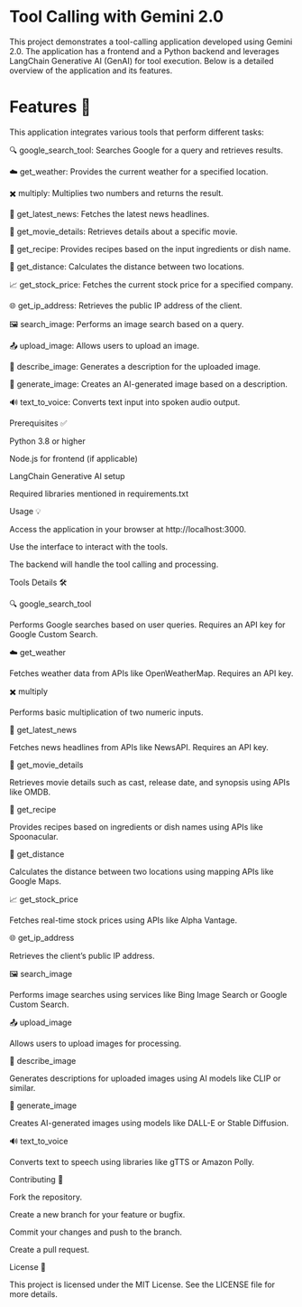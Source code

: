 # Tool Calling with Gemini 2.0

This project demonstrates a tool-calling application developed using Gemini 2.0. The application has a frontend and a Python backend and leverages LangChain Generative AI (GenAI) for tool execution. Below is a detailed overview of the application and its features.

# Features 🚀

This application integrates various tools that perform different tasks:

🔍 google_search_tool: Searches Google for a query and retrieves results.

☁️ get_weather: Provides the current weather for a specified location.

✖️ multiply: Multiplies two numbers and returns the result.

📰 get_latest_news: Fetches the latest news headlines.

🎥 get_movie_details: Retrieves details about a specific movie.

🍲 get_recipe: Provides recipes based on the input ingredients or dish name.

📍 get_distance: Calculates the distance between two locations.

📈 get_stock_price: Fetches the current stock price for a specified company.

🌐 get_ip_address: Retrieves the public IP address of the client.

🖼️ search_image: Performs an image search based on a query.

📤 upload_image: Allows users to upload an image.

📝 describe_image: Generates a description for the uploaded image.

🎨 generate_image: Creates an AI-generated image based on a description.

🔊 text_to_voice: Converts text input into spoken audio output.

Prerequisites ✅

Python 3.8 or higher

Node.js for frontend (if applicable)

LangChain Generative AI setup

Required libraries mentioned in requirements.txt

Usage 💡

Access the application in your browser at http://localhost:3000.

Use the interface to interact with the tools.

The backend will handle the tool calling and processing.

Tools Details 🛠️

🔍 google_search_tool

Performs Google searches based on user queries. Requires an API key for Google Custom Search.

☁️ get_weather

Fetches weather data from APIs like OpenWeatherMap. Requires an API key.

✖️ multiply

Performs basic multiplication of two numeric inputs.

📰 get_latest_news

Fetches news headlines from APIs like NewsAPI. Requires an API key.

🎥 get_movie_details

Retrieves movie details such as cast, release date, and synopsis using APIs like OMDB.

🍲 get_recipe

Provides recipes based on ingredients or dish names using APIs like Spoonacular.

📍 get_distance

Calculates the distance between two locations using mapping APIs like Google Maps.

📈 get_stock_price

Fetches real-time stock prices using APIs like Alpha Vantage.

🌐 get_ip_address

Retrieves the client’s public IP address.

🖼️ search_image

Performs image searches using services like Bing Image Search or Google Custom Search.

📤 upload_image

Allows users to upload images for processing.

📝 describe_image

Generates descriptions for uploaded images using AI models like CLIP or similar.

🎨 generate_image

Creates AI-generated images using models like DALL-E or Stable Diffusion.

🔊 text_to_voice

Converts text to speech using libraries like gTTS or Amazon Polly.

Contributing 🤝

Fork the repository.

Create a new branch for your feature or bugfix.

Commit your changes and push to the branch.

Create a pull request.

License 📜

This project is licensed under the MIT License. See the LICENSE file for more details.
